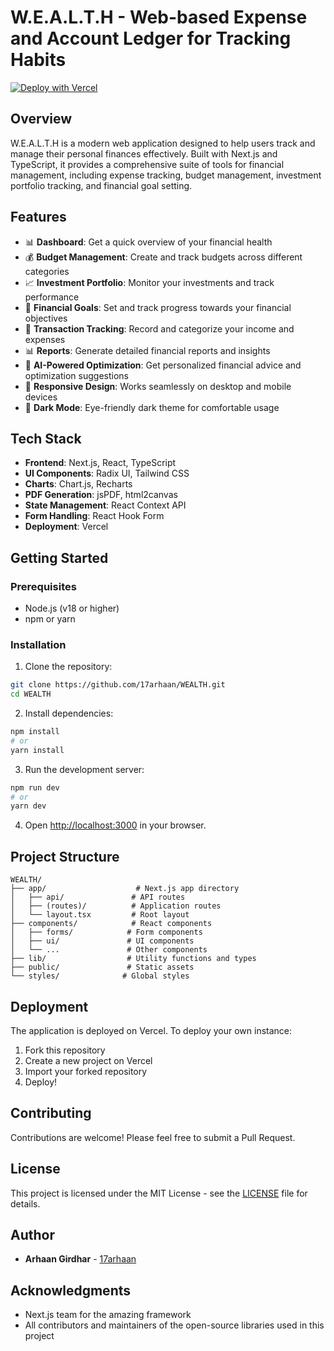 # W.E.A.L.T.H - Web-based Expense and Account Ledger for Tracking Habits

[![Deploy with Vercel](https://vercel.com/button)](https://vercel.com/new/clone?repository-url=https%3A%2F%2Fgithub.com%2F17arhaan%2FWEALTH)

## Overview

W.E.A.L.T.H is a modern web application designed to help users track and manage their personal finances effectively. Built with Next.js and TypeScript, it provides a comprehensive suite of tools for financial management, including expense tracking, budget management, investment portfolio tracking, and financial goal setting.

## Features

- 📊 **Dashboard**: Get a quick overview of your financial health
- 💰 **Budget Management**: Create and track budgets across different categories
- 📈 **Investment Portfolio**: Monitor your investments and track performance
- 🎯 **Financial Goals**: Set and track progress towards your financial objectives
- 📝 **Transaction Tracking**: Record and categorize your income and expenses
- 📊 **Reports**: Generate detailed financial reports and insights
- 🤖 **AI-Powered Optimization**: Get personalized financial advice and optimization suggestions
- 📱 **Responsive Design**: Works seamlessly on desktop and mobile devices
- 🌙 **Dark Mode**: Eye-friendly dark theme for comfortable usage

## Tech Stack

- **Frontend**: Next.js, React, TypeScript
- **UI Components**: Radix UI, Tailwind CSS
- **Charts**: Chart.js, Recharts
- **PDF Generation**: jsPDF, html2canvas
- **State Management**: React Context API
- **Form Handling**: React Hook Form
- **Deployment**: Vercel

## Getting Started

### Prerequisites

- Node.js (v18 or higher)
- npm or yarn

### Installation

1. Clone the repository:
```bash
git clone https://github.com/17arhaan/WEALTH.git
cd WEALTH
```

2. Install dependencies:
```bash
npm install
# or
yarn install
```

3. Run the development server:
```bash
npm run dev
# or
yarn dev
```

4. Open [http://localhost:3000](http://localhost:3000) in your browser.

## Project Structure

```
WEALTH/
├── app/                    # Next.js app directory
│   ├── api/               # API routes
│   ├── (routes)/          # Application routes
│   └── layout.tsx         # Root layout
├── components/            # React components
│   ├── forms/            # Form components
│   ├── ui/               # UI components
│   └── ...               # Other components
├── lib/                  # Utility functions and types
├── public/               # Static assets
└── styles/              # Global styles
```

## Deployment

The application is deployed on Vercel. To deploy your own instance:

1. Fork this repository
2. Create a new project on Vercel
3. Import your forked repository
4. Deploy!

## Contributing

Contributions are welcome! Please feel free to submit a Pull Request.

## License

This project is licensed under the MIT License - see the [LICENSE](LICENSE) file for details.

## Author

- **Arhaan Girdhar** - [17arhaan](https://github.com/17arhaan)

## Acknowledgments

- Next.js team for the amazing framework
- All contributors and maintainers of the open-source libraries used in this project 
